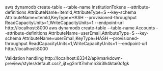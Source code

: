 aws dynamodb create-table --table-name InstitutionTokens --attribute-definitions AttributeName=itemId,AttributeType=S --key-schema AttributeName=itemId,KeyType=HASH --provisioned-throughput ReadCapacityUnits=1,WriteCapacityUnits=1 --endpoint-url http://localhost:8000
aws dynamodb create-table --table-name Accounts --attribute-definitions AttributeName=userEmail,AttributeType=S --key-schema AttributeName=userEmail,KeyType=HASH --provisioned-throughput ReadCapacityUnits=1,WriteCapacityUnits=1 --endpoint-url http://localhost:8000



Validation handling
http://localhost:63342/api/markdown-preview/styles/default.css?_ijt=g2m1t7mhmn3ir3lk4ktai0ofgk

